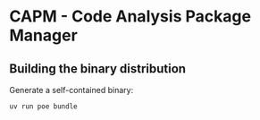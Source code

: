 # CAPM - Code Analysis Package Manager

## Building the binary distribution

Generate a self-contained binary:

```shell
uv run poe bundle
```
